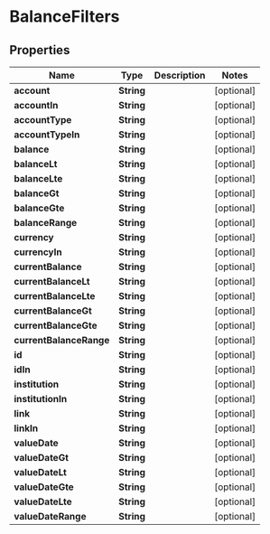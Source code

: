 

# BalanceFilters


## Properties

| Name | Type | Description | Notes |
|------------ | ------------- | ------------- | -------------|
|**account** | **String** |  |  [optional] |
|**accountIn** | **String** |  |  [optional] |
|**accountType** | **String** |  |  [optional] |
|**accountTypeIn** | **String** |  |  [optional] |
|**balance** | **String** |  |  [optional] |
|**balanceLt** | **String** |  |  [optional] |
|**balanceLte** | **String** |  |  [optional] |
|**balanceGt** | **String** |  |  [optional] |
|**balanceGte** | **String** |  |  [optional] |
|**balanceRange** | **String** |  |  [optional] |
|**currency** | **String** |  |  [optional] |
|**currencyIn** | **String** |  |  [optional] |
|**currentBalance** | **String** |  |  [optional] |
|**currentBalanceLt** | **String** |  |  [optional] |
|**currentBalanceLte** | **String** |  |  [optional] |
|**currentBalanceGt** | **String** |  |  [optional] |
|**currentBalanceGte** | **String** |  |  [optional] |
|**currentBalanceRange** | **String** |  |  [optional] |
|**id** | **String** |  |  [optional] |
|**idIn** | **String** |  |  [optional] |
|**institution** | **String** |  |  [optional] |
|**institutionIn** | **String** |  |  [optional] |
|**link** | **String** |  |  [optional] |
|**linkIn** | **String** |  |  [optional] |
|**valueDate** | **String** |  |  [optional] |
|**valueDateGt** | **String** |  |  [optional] |
|**valueDateLt** | **String** |  |  [optional] |
|**valueDateGte** | **String** |  |  [optional] |
|**valueDateLte** | **String** |  |  [optional] |
|**valueDateRange** | **String** |  |  [optional] |



